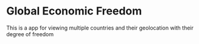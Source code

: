# Global Economic Freedom
This is a app for viewing multiple countries and their geolocation with their degree of freedom
